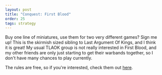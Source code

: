 ```yaml
---
layout: post
title: "Conquest: First Blood"
order: 25
tags: strategy
---
```

Buy one line of miniatures, use them for two very different games? Sign me up! This is
the skirmish sized sibling to Last Argument Of Kings, and I think it is great! My usual
TLAOK group is not really interested in First Blood, and my other friends are only just
starting to get their warbands together, so I don't have many chances to play currently.

The rules are free, so if you're interested, check them out [here](https://www.para-bellum.com/rules-and-faq/).
